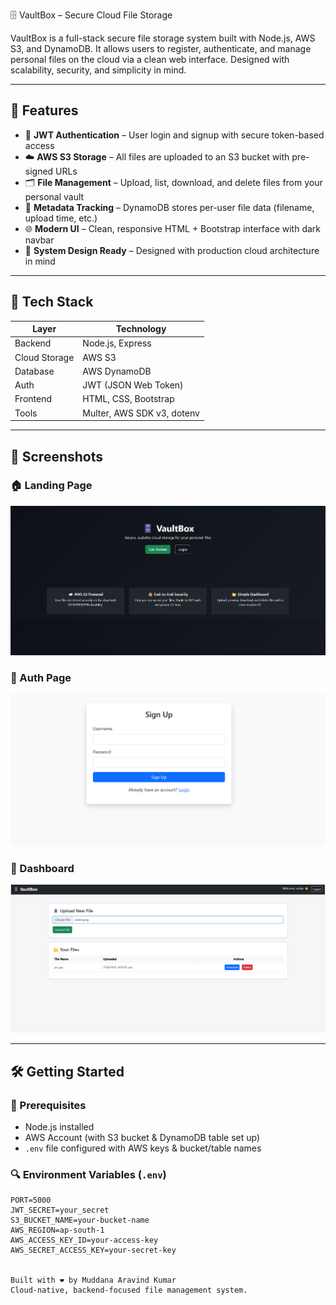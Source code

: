  🗄️ VaultBox – Secure Cloud File Storage

VaultBox is a full-stack secure file storage system built with Node.js, AWS S3, and DynamoDB. It allows users to register, authenticate, and manage personal files on the cloud via a clean web interface. Designed with scalability, security, and simplicity in mind.

---

## 🚀 Features

- 🔐 **JWT Authentication** – User login and signup with secure token-based access
- ☁️ **AWS S3 Storage** – All files are uploaded to an S3 bucket with pre-signed URLs
- 🗂️ **File Management** – Upload, list, download, and delete files from your personal vault
- 📄 **Metadata Tracking** – DynamoDB stores per-user file data (filename, upload time, etc.)
- 🌐 **Modern UI** – Clean, responsive HTML + Bootstrap interface with dark navbar
- 🧠 **System Design Ready** – Designed with production cloud architecture in mind

---

## 🧰 Tech Stack

| Layer         | Technology               |
|---------------|---------------------------|
| Backend       | Node.js, Express          |
| Cloud Storage | AWS S3                    |
| Database      | AWS DynamoDB              |
| Auth          | JWT (JSON Web Token)      |
| Frontend      | HTML, CSS, Bootstrap      |
| Tools         | Multer, AWS SDK v3, dotenv|

---

## 📸 Screenshots

### 🏠 Landing Page
![Landing](screenshots/home.png)

### 🔐 Auth Page
![Auth](screenshots/auth.png)

### 📁 Dashboard
![Dashboard](screenshots/dashboard.png)

---

## 🛠️ Getting Started

### 🔧 Prerequisites
- Node.js installed
- AWS Account (with S3 bucket & DynamoDB table set up)
- `.env` file configured with AWS keys & bucket/table names

### 🔍 Environment Variables (`.env`)
```env
PORT=5000
JWT_SECRET=your_secret
S3_BUCKET_NAME=your-bucket-name
AWS_REGION=ap-south-1
AWS_ACCESS_KEY_ID=your-access-key
AWS_SECRET_ACCESS_KEY=your-secret-key


Built with ❤️ by Muddana Aravind Kumar
Cloud-native, backend-focused file management system.


